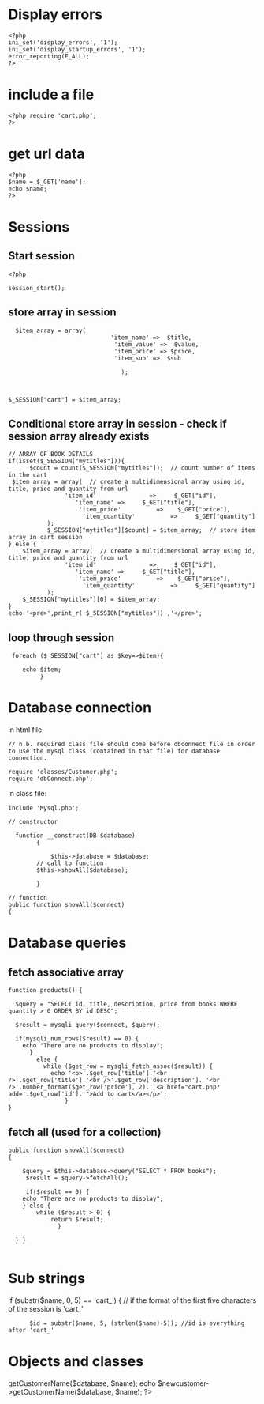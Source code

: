 Display errors
==============

```
<?php 
ini_set('display_errors', '1');
ini_set('display_startup_errors', '1');
error_reporting(E_ALL);
?> 
```

include a file
==============
```
<?php require 'cart.php'; 
?>
```

get url data
=============

```
<?php 
$name = $_GET['name'];
echo $name;
?>
```

Sessions
=========

Start session
--------------

```
<?php

session_start();
```

store array in session
-----------------------
```
  $item_array = array( 
                             'item_name' =>  $title,
                              'item_value' =>  $value,
                              'item_price' => $price,
                              'item_sub' =>  $sub 

                                );  

                                 
              
$_SESSION["cart"] = $item_array;
```

Conditional store array in session - check if session array already exists
--------------------------------------------------------------------------

```
// ARRAY OF BOOK DETAILS
if(isset($_SESSION["mytitles"])){
      $count = count($_SESSION["mytitles"]);  // count number of items in the cart
 $item_array = array(  // create a multidimensional array using id, title, price and quantity from url
                'item_id'               =>     $_GET["id"],
                   'item_name' =>     $_GET["title"], 
                    'item_price'          =>    $_GET["price"], 
                     'item_quantity'          =>     $_GET["quantity"]
           );  
           $_SESSION["mytitles"][$count] = $item_array;  // store item array in cart session
} else {
    $item_array = array(  // create a multidimensional array using id, title, price and quantity from url
                'item_id'               =>     $_GET["id"],
                   'item_name' =>     $_GET["title"], 
                    'item_price'          =>    $_GET["price"], 
                     'item_quantity'          =>     $_GET["quantity"]
           ); 
    $_SESSION["mytitles"][0] = $item_array;
}
echo '<pre>',print_r( $_SESSION["mytitles"]) ,'</pre>';
```

loop through session
------------------------
```
 foreach ($_SESSION["cart"] as $key=>$item){
  
    echo $item; 
         }
```

Database connection
==================

in html file:

```
// n.b. required class file should come before dbconnect file in order to use the mysql class (contained in that file) for database connection.

require 'classes/Customer.php'; 
require 'dbConnect.php';
```

in class file:

```
include 'Mysql.php';

// constructor

  function __construct(DB $database)
        {

            $this->database = $database;
        // call to function
        $this->showAll($database);

        } 
        
// function
public function showAll($connect)
{
```

Database queries
================
fetch associative array
----------------------

```
function products() {

  $query = "SELECT id, title, description, price from books WHERE quantity > 0 ORDER BY id DESC";

  $result = mysqli_query($connect, $query);

  if(mysqli_num_rows($result) == 0) {
    echo "There are no products to display";
      }
        else {
          while ($get_row = mysqli_fetch_assoc($result)) {
            echo '<p>'.$get_row['title'].'<br />'.$get_row['title'].'<br />'.$get_row['description']. '<br />'.number_format($get_row['price'], 2).' <a href="cart.php?add='.$get_row['id'].'">Add to cart</a></p>';
                }
}
```

fetch all (used for a collection)
---------------------------

```
public function showAll($connect)
{

    $query = $this->database->query("SELECT * FROM books");
     $result = $query->fetchAll();
     
     if($result == 0) { 
    echo "There are no products to display"; 
    } else { 
        while ($result > 0) { 
            return $result;
              }

  } }
  
```



Sub strings
===========
 if (substr($name, 0, 5) == 'cart_') { // if the format of the first five characters of the session is 'cart_' 

          $id = substr($name, 5, (strlen($name)-5)); //id is everything after 'cart_'  
          
 Objects and classes
 ===================
 
 <?php
// creates new customer object and gets results of query from the method in customer class
$newcustomer = new Customer ($database, $name);
$newcustomer->getCustomerName($database, $name);

echo $newcustomer->getCustomerName($database, $name);
?>
 
